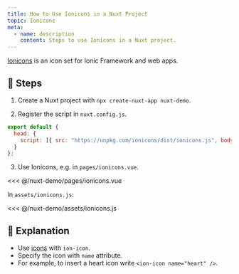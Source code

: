 ```yaml
---
title: How to Use Ionicons in a Nuxt Project
topic: Ionicons
meta:
  - name: description
    content: Steps to use Ionicons in a Nuxt project.
---
```


[Ionicons](https://github.com/ionic-team/ionicons) is an icon set for Ionic Framework and web apps.

## :footprints: Steps

1. Create a Nuxt project with `npx create-nuxt-app nuxt-demo`.

2. Register the script in `nuxt.config.js`.

```js
export default {
  head: {
    script: [{ src: "https://unpkg.com/ionicons/dist/ionicons.js", body: true }]
  }
};
```

3. Use Ionicons, e.g. in `pages/ionicons.vue`.

<<< @/nuxt-demo/pages/ionicons.vue

In `assets/ionicons.js`:

<<< @/nuxt-demo/assets/ionicons.js

## :book: Explanation

- Use [icons](https://ionicons.com/) with `ion-icon`.
- Specify the icon with `name` attribute.
- For example, to insert a heart icon write `<ion-icon name="heart" />`.
